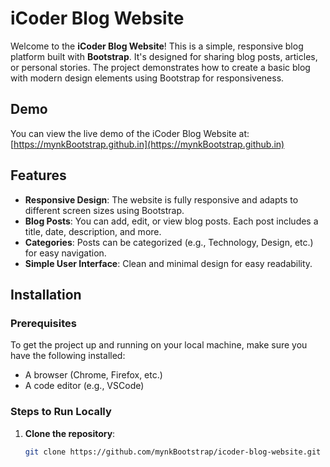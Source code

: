 # iCoder Blog Website

Welcome to the **iCoder Blog Website**! This is a simple, responsive blog platform built with **Bootstrap**. It's designed for sharing blog posts, articles, or personal stories. The project demonstrates how to create a basic blog with modern design elements using Bootstrap for responsiveness.

## Demo

You can view the live demo of the iCoder Blog Website at:  
[https://mynkBootstrap.github.in](https://mynkBootstrap.github.in)

## Features

- **Responsive Design**: The website is fully responsive and adapts to different screen sizes using Bootstrap.
- **Blog Posts**: You can add, edit, or view blog posts. Each post includes a title, date, description, and more.
- **Categories**: Posts can be categorized (e.g., Technology, Design, etc.) for easy navigation.
- **Simple User Interface**: Clean and minimal design for easy readability.

## Installation

### Prerequisites
To get the project up and running on your local machine, make sure you have the following installed:
- A browser (Chrome, Firefox, etc.)
- A code editor (e.g., VSCode)

### Steps to Run Locally

1. **Clone the repository**:
   ```bash
   git clone https://github.com/mynkBootstrap/icoder-blog-website.git
